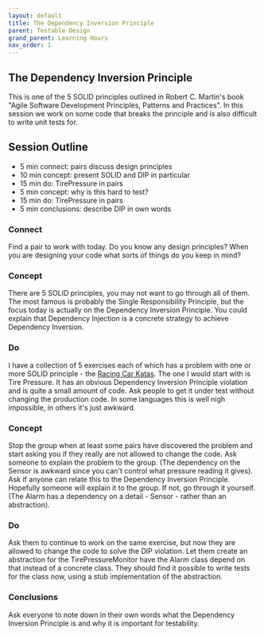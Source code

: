 ```yaml
---
layout: default
title: The Dependency Inversion Principle
parent: Testable Design
grand_parent: Learning Hours
nav_order: 1
---
```



The Dependency Inversion Principle
-----------------------------------

This is one of the 5 SOLID principles outlined in Robert C. Martin's book "Agile Software Development Principles, Patterns and Practices". In this session we work on some code that breaks the principle and is also difficult to write unit tests for.

## Session Outline
 
* 5 min connect: pairs discuss design principles
* 10 min concept: present SOLID and DIP in particular
* 15 min do: TirePressure in pairs 
* 5 min concept: why is this hard to test?
* 15 min do: TirePressure in pairs
* 5 min conclusions: describe DIP in own words 

### Connect
Find a pair to work with today. Do you know any design principles? When you are designing your code what sorts of things do you keep in mind?

### Concept
There are 5 SOLID principles, you may not want to go through all of them. The most famous is probably the Single Responsibility Principle, but the focus today is actually on the Dependency Inversion Principle. You could explain that Dependency Injection is a concrete strategy to achieve Dependency Inversion.

### Do
I have a collection of 5 exercises each of which has a problem with one or more SOLID principle - the [Racing Car Katas](https://github.com/emilybache/Racing-Car-Katas). The one I would start with is Tire Pressure. It has an obvious Dependency Inversion Principle violation and is quite a small amount of code. Ask people to get it under test without changing the production code. In some languages this is well nigh impossible, in others it's just awkward.

### Concept
Stop the group when at least some pairs have discovered the problem and start asking you if they really are not allowed to change the code. Ask someone to explain the problem to the group. (The dependency on the Sensor is awkward since you can't control what pressure reading it gives). Ask if anyone can relate this to the Dependency Inversion Principle. Hopefully someone will explain it to the group. If not, go through it yourself. (The Alarm has a dependency on a detail - Sensor - rather than an abstraction).

### Do
Ask them to continue to work on the same exercise, but now they are allowed to change the code to solve the DIP violation. Let them create an abstraction for the TirePressureMonitor have the Alarm class depend on that instead of a concrete class. They should find it possible to write tests for the class now, using a stub implementation of the abstraction.

### Conclusions
Ask everyone to note down in their own words what the Dependency Inversion Principle is and why it is important for testability.


